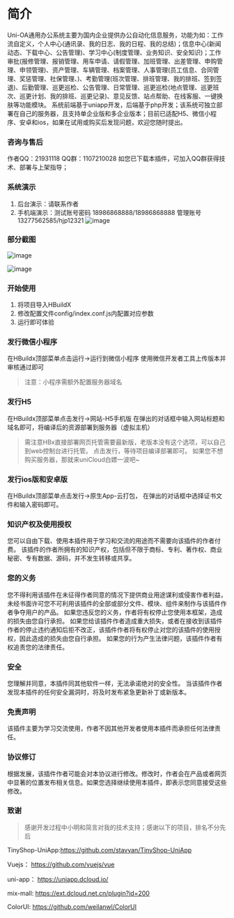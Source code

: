 # 简介
Uni-OA通用办公系统主要为国内企业提供办公自动化信息服务，功能为如：工作流自定义，个人中心(通讯录、我的日志、我的日程、我的总结)；信息中心(新闻动态、下载中心、公告管理)、学习中心(制度管理、业务知识、安全知识)；工作审批(报修管理、报销管理、用车申请、请假管理、加班管理、出差管理、申购管理、申领管理)、资产管理、车辆管理、档案管理、人事管理(员工信息、合同管理、奖惩管理、社保管理、)、考勤管理(班次管理、排班管理、我的排班、签到签退)、后勤管理、巡更巡检、公告管理、日常管理、巡更巡检(地点管理、巡更班次、巡更计划、我的排班、巡更记录)、意见反馈、站点帮助、在线客服、一键换肤等功能模块。
系统前端基于uniapp开发，后端基于php开发；该系统可独立部署在自己的服务器，且支持单企业版和多企业版本；目前已适配H5、微信小程序、安卓和ios，如果在试用或购买后发现问题，欢迎您随时提出。

### 咨询与售后

作者QQ：21931118 QQ群：1107210028
如您已下载本插件，可加入QQ群获得技术、部署与上架指导；

### 系统演示

1. 后台演示：请联系作者
2. 手机端演示：测试账号密码 18986868888/18986868888 管理账号 13277562585/hjp12321
![image](http://wephp-oa.oss-cn-shenzhen.aliyuncs.com/images/2020/11/23/image_1606146357_mz3LWWi7.png)

### 部分截图

![image](http://wephp-oa.oss-cn-shenzhen.aliyuncs.com/images/2020/11/24/image_1606211083_EqU6kbWZ.png)

![image](http://wephp-oa.oss-cn-shenzhen.aliyuncs.com/images/2020/11/24/image_1606211322_EyAAx6i0.png)

### 开始使用

1. 将项目导入HBuildX
2. 修改配置文件config/index.conf.js内配置对应参数
3. 运行即可体验

### 发行微信小程序

在HBuildx顶部菜单点击运行->运行到微信小程序
使用微信开发者工具上传版本并审核通过即可
>注意：小程序需额外配置服务器域名

### 发行H5

在HBuildx顶部菜单点击发行->网站-H5手机版
在弹出的对话框中输入网站标题和域名即可，将编译后的资源部署到服务器（虚拟主机）
>需注意HBx直接部署网页托管需要最新版，老版本没有这个选项，可以自己到web控制台进行托管。
点击发行，等待项目编译部署即可。
如果您不想购买服务器，那就来uniCloud白嫖一波吧~

### 发行ios版和安卓版
在HBuildx顶部菜单点击发行->原生App-云打包，
在弹出的对话框中选择证书文件和输入密码即可。


### 知识产权及使用授权

您可以自由下载、使用本插件用于学习和交流的用途而不需要向该插件的作者付费。 该插件的作者所拥有的知识产权，包括但不限于商标、专利、著作权、商业秘密、专有数据、源码，并不发生转移或共享。 

### 您的义务

您不得利用该插件在未征得作者同意的情况下提供商业用途谋利或侵害作者利益， 未经书面许可您不可利用该插件的全部或部分文件、模块、组件来制作与该插件作者争夺用户的产品。 如果您违反您的义务，作者将有权停止您使用本框架，造成的损失由您自行承担。 如果您给该插件作者造成重大损失，或者在接收到该插件作者的停止违约通知后拒不改正，该插件作者将有权停止对您的该插件的使用授权，因此造成的损失由您自行承担。 如果您的行为产生法律问题，该插件作者有权追责您的法律责任。


### 安全

您理解并同意，本插件同其他软件一样，无法承诺绝对的安全性。 当该插件作者发现本插件的任何安全漏洞时，将及时发布紧急更新补丁或新版本。

### 免责声明

该插件主要为学习交流使用，作者不因其他开发者使用本插件而承担任何法律责任。

### 协议修订

根据发展，该插件作者可能会对本协议进行修改。修改时，作者会在产品或者网页中显著的位置发布相关信息。如果您选择继续使用本插件，即表示您同意接受这些修改。

### 致谢

>感谢开发过程中小明和简言对我的技术支持；感谢以下的项目，排名不分先后

TinyShop-UniApp:https://github.com/stavyan/TinyShop-UniApp

Vuejs： https://github.com/vuejs/vue

uni-app： https://uniapp.dcloud.io/

mix-mall: https://ext.dcloud.net.cn/plugin?id=200

ColorUI: https://github.com/weilanwl/ColorUI

